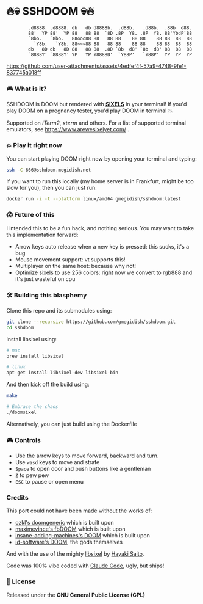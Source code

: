 # 🔥💀 SSHDOOM 💀🔥

```
        .d8888. .d8888. db   db d8888b.  .d88b.   .d88b.  .88b  d88. 
        88'  YP 88'  YP 88   88 88  `8D .8P  Y8. .8P  Y8. 88'YbdP`88 
        `8bo.   `8bo.   88ooo88 88   88 88    88 88    88 88  88  88 
          `Y8b.   `Y8b. 88~~~88 88   88 88    88 88    88 88  88  88 
        db   8D db   8D 88   88 88  .8D `8b  d8' `8b  d8' 88  88  88 
        `8888Y' `8888Y' YP   YP Y8888D'  `Y88P'   `Y88P'  YP  YP  YP
```

https://github.com/user-attachments/assets/4edfef4f-57a9-4748-9fe1-837745a018ff

### 🎮 What is it?

SSHDOOM is DOOM but rendered with [**SIXELS**](https://en.wikipedia.org/wiki/Sixel) in your terminal! If you'd play DOOM on a pregnancy tester, you'd play DOOM in terminal 💥

Supported on *iTerm2*, *xterm* and others. For a list of supported terminal emulators, see https://www.arewesixelyet.com/ .

### 💥 Play it right now

You can start playing DOOM right now by opening your terminal and typing:
```bash
ssh -C 666@sshdoom.megidish.net
```

If you want to run this locally (my home server is in Frankfurt, might be too slow for you), then you can just run:
```bash
docker run -i -t --platform linux/amd64 gmegidish/sshdoom:latest
```

### 😱 Future of this

I intended this to be a fun hack, and nothing serious. You may want to take this implementation forward:

- Arrow keys auto release when a new key is pressed: this sucks, it's a bug
- Mouse movement support: vt supports this!
- Multiplayer on the same host: because why not!
- Optimize sixels to use 256 colors: right now we convert to rgb888 and it's just wasteful on cpu

### 🛠️ Building this blasphemy

Clone this repo and its submodules using:
```bash
git clone --recursive https://github.com/gmegidish/sshdoom.git 
cd sshdoom
```

Install libsixel using:
```bash
# mac
brew install libsixel

# linux
apt-get install libsixel-dev libsixel-bin
```

And then kick off the build using:

```bash
make

# Embrace the chaos
./doomsixel
```

Alternatively, you can just build using the Dockerfile

### 🎮 Controls 

- Use the arrow keys to move forward, backward and turn.
- Use `wasd` keys to move and strafe
- `Space` to open door and push buttons like a gentleman
- `Z` to pew pew
- `ESC` to pause or open menu

### Credits

This port could not have been made without the works of:
- [ozkl's doomgeneric](https://github.com/ozkl/doomgeneric) which is built upon
- [maximevince's fbDOOM](https://github.com/maximevince/fbDOOM) which is built upon
- [insane-adding-machines's DOOM](https://github.com/insane-adding-machines/DOOM) which is built upon
- [id-software's DOOM](https://github.com/id-Software/DOOM), the gods themselves

And with the use of the mighty [libsixel](https://github.com/saitoha/libsixel) by [Hayaki Saito](https://github.com/saitoha).

Code was 100% vibe coded with [Claude Code](https://www.anthropic.com/claude-code), ugly, but ships!

### 📜 License

Released under the **GNU General Public License (GPL)**

